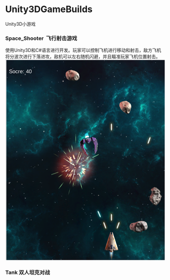 # Unity3DGameBuilds
Unity3D小游戏

### Space_Shooter  飞行射击游戏
使用Unity3D和C#语言进行开发。玩家可以控制飞机进行移动和射击，敌方飞机将分波次进行下落进攻，敌机可以左右随机闪避，并且瞄准玩家飞机位置射击。<br>
![image](https://github.com/13zzheng/Unity3DGameBuilds/blob/master/Space_Shooter/UI/打飞机.png) 


### Tank  双人坦克对战
